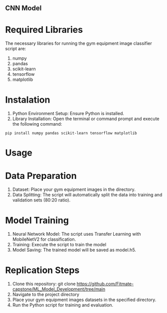 ## CNN Model 
# Required Libraries
The necessary libraries for running the gym equipment image classifier script are:
1. numpy
2. pandas
3. scikit-learn
4. tensorflow
5. matplotlib

# Instalation 
1. Python Environment Setup: Ensure Python is installed.
2. Library Installation: Open the terminal or command prompt and execute the following command: 
```
pip install numpy pandas scikit-learn tensorflow matplotlib
```

# Usage

# Data Preparation
1. Dataset: Place your gym equipment images in the  directory.
2. Data Splitting: The script will automatically split the data into training and validation sets (80:20 ratio).

# Model Training
1. Neural Network Model: The script uses Transfer Learning with MobileNetV2 for classification.
2. Training: Execute the script to train the model
3. Model Saving: The trained model will be saved as model.h5.

# Replication Steps
1. Clone this repository:
   git clone https://github.com/Fitmate-capstone/ML_Model_Development/tree/main
2. Navigate to the project directory
3. Place your gym equipment images datasets in the specified directory.
4. Run the Python script for training and evaluation.

